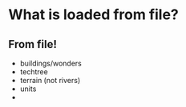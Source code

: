 # What is loaded from file?

## From file!

* buildings/wonders
* techtree
* terrain (not rivers)
* units
* 


